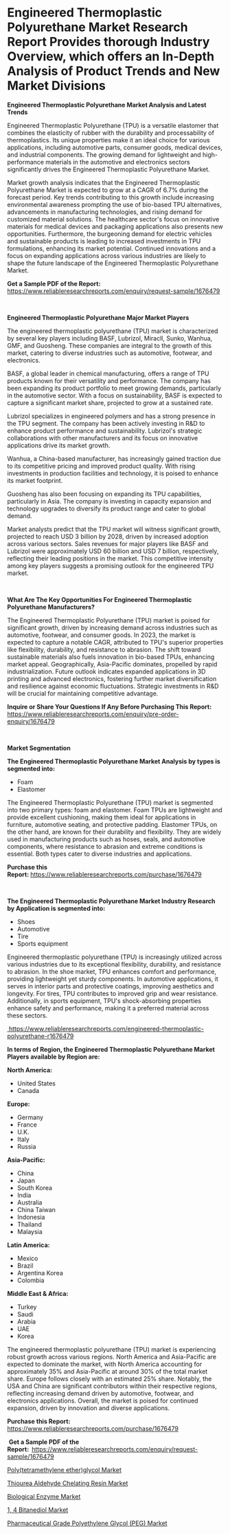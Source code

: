 <p><h1>Engineered Thermoplastic Polyurethane Market Research Report Provides thorough Industry Overview, which offers an In-Depth Analysis of Product Trends and New Market Divisions</h1></p><p><strong>Engineered Thermoplastic Polyurethane Market Analysis and Latest Trends</strong></p>
<p><p>Engineered Thermoplastic Polyurethane (TPU) is a versatile elastomer that combines the elasticity of rubber with the durability and processability of thermoplastics. Its unique properties make it an ideal choice for various applications, including automotive parts, consumer goods, medical devices, and industrial components. The growing demand for lightweight and high-performance materials in the automotive and electronics sectors significantly drives the Engineered Thermoplastic Polyurethane Market.</p><p>Market growth analysis indicates that the Engineered Thermoplastic Polyurethane Market is expected to grow at a CAGR of 6.7% during the forecast period. Key trends contributing to this growth include increasing environmental awareness prompting the use of bio-based TPU alternatives, advancements in manufacturing technologies, and rising demand for customized material solutions. The healthcare sector's focus on innovative materials for medical devices and packaging applications also presents new opportunities. Furthermore, the burgeoning demand for electric vehicles and sustainable products is leading to increased investments in TPU formulations, enhancing its market potential. Continued innovations and a focus on expanding applications across various industries are likely to shape the future landscape of the Engineered Thermoplastic Polyurethane Market.</p></p>
<p><strong>Get a Sample PDF of the Report:&nbsp;</strong> <a href="https://www.reliableresearchreports.com/enquiry/request-sample/1676479?utm_campaign=41&utm_medium=2&utm_source=Github&utm_content=ia&utm_term=24032025&utm_id=engineered-thermoplastic-polyurethane">https://www.reliableresearchreports.com/enquiry/request-sample/1676479</a></p>
<p>&nbsp;</p>
<p><strong>Engineered Thermoplastic Polyurethane Major Market Players</strong></p>
<p><p>The engineered thermoplastic polyurethane (TPU) market is characterized by several key players including BASF, Lubrizol, Miracll, Sunko, Wanhua, GMF, and Guosheng. These companies are integral to the growth of this market, catering to diverse industries such as automotive, footwear, and electronics.</p><p>BASF, a global leader in chemical manufacturing, offers a range of TPU products known for their versatility and performance. The company has been expanding its product portfolio to meet growing demands, particularly in the automotive sector. With a focus on sustainability, BASF is expected to capture a significant market share, projected to grow at a sustained rate.</p><p>Lubrizol specializes in engineered polymers and has a strong presence in the TPU segment. The company has been actively investing in R&D to enhance product performance and sustainability. Lubrizol's strategic collaborations with other manufacturers and its focus on innovative applications drive its market growth.</p><p>Wanhua, a China-based manufacturer, has increasingly gained traction due to its competitive pricing and improved product quality. With rising investments in production facilities and technology, it is poised to enhance its market footprint. </p><p>Guosheng has also been focusing on expanding its TPU capabilities, particularly in Asia. The company is investing in capacity expansion and technology upgrades to diversify its product range and cater to global demand.</p><p>Market analysts predict that the TPU market will witness significant growth, projected to reach USD 3 billion by 2028, driven by increased adoption across various sectors. Sales revenues for major players like BASF and Lubrizol were approximately USD 60 billion and USD 7 billion, respectively, reflecting their leading positions in the market. This competitive intensity among key players suggests a promising outlook for the engineered TPU market.</p></p>
<p>&nbsp;</p>
<p><strong>What Are The Key Opportunities For Engineered Thermoplastic Polyurethane Manufacturers?</strong></p>
<p><p>The Engineered Thermoplastic Polyurethane (TPU) market is poised for significant growth, driven by increasing demand across industries such as automotive, footwear, and consumer goods. In 2023, the market is expected to capture a notable CAGR, attributed to TPU's superior properties like flexibility, durability, and resistance to abrasion. The shift toward sustainable materials also fuels innovation in bio-based TPUs, enhancing market appeal. Geographically, Asia-Pacific dominates, propelled by rapid industrialization. Future outlook indicates expanded applications in 3D printing and advanced electronics, fostering further market diversification and resilience against economic fluctuations. Strategic investments in R&D will be crucial for maintaining competitive advantage.</p></p>
<p><strong>Inquire or Share Your Questions If Any Before Purchasing This Report:</strong> <a href="https://www.reliableresearchreports.com/enquiry/pre-order-enquiry/1676479?utm_campaign=41&utm_medium=2&utm_source=Github&utm_content=ia&utm_term=24032025&utm_id=engineered-thermoplastic-polyurethane">https://www.reliableresearchreports.com/enquiry/pre-order-enquiry/1676479</a></p>
<p>&nbsp;</p>
<p><strong>Market Segmentation</strong></p>
<p><strong>The Engineered Thermoplastic Polyurethane Market Analysis by types is segmented into:</strong></p>
<p><ul><li>Foam</li><li>Elastomer</li></ul></p>
<p><p>The Engineered Thermoplastic Polyurethane (TPU) market is segmented into two primary types: foam and elastomer. Foam TPUs are lightweight and provide excellent cushioning, making them ideal for applications in furniture, automotive seating, and protective padding. Elastomer TPUs, on the other hand, are known for their durability and flexibility. They are widely used in manufacturing products such as hoses, seals, and automotive components, where resistance to abrasion and extreme conditions is essential. Both types cater to diverse industries and applications.</p></p>
<p><strong>Purchase this Report:&nbsp;</strong><a href="https://www.reliableresearchreports.com/purchase/1676479?utm_campaign=41&utm_medium=2&utm_source=Github&utm_content=ia&utm_term=24032025&utm_id=engineered-thermoplastic-polyurethane">https://www.reliableresearchreports.com/purchase/1676479</a></p>
<p>&nbsp;</p>
<p><strong>The Engineered Thermoplastic Polyurethane Market Industry Research by Application is segmented into:</strong></p>
<p><ul><li>Shoes</li><li>Automotive</li><li>Tire</li><li>Sports equipment</li></ul></p>
<p><p>Engineered thermoplastic polyurethane (TPU) is increasingly utilized across various industries due to its exceptional flexibility, durability, and resistance to abrasion. In the shoe market, TPU enhances comfort and performance, providing lightweight yet sturdy components. In automotive applications, it serves in interior parts and protective coatings, improving aesthetics and longevity. For tires, TPU contributes to improved grip and wear resistance. Additionally, in sports equipment, TPU's shock-absorbing properties enhance safety and performance, making it a preferred material across these sectors.</p></p>
<p><a href="https://www.reliableresearchreports.com/engineered-thermoplastic-polyurethane-r1676479?utm_campaign=41&utm_medium=2&utm_source=Github&utm_content=ia&utm_term=24032025&utm_id=engineered-thermoplastic-polyurethane">&nbsp;https://www.reliableresearchreports.com/engineered-thermoplastic-polyurethane-r1676479</a></p>
<p><strong>In terms of Region, the Engineered Thermoplastic Polyurethane Market Players available by Region are:</strong></p>
<p>
    <p> <strong> North America: </strong>
        <ul>
            <li>United States</li>
            <li>Canada</li>
        </ul>
        </p> 
    <p> <strong> Europe: </strong>
        <ul>
            <li>Germany</li>
            <li>France</li>
            <li>U.K.</li>
            <li>Italy</li>
            <li>Russia</li>
        </ul>
        </p> 
    <p> <strong> Asia-Pacific: </strong>
        <ul>
            <li>China</li>
            <li>Japan</li>
            <li>South Korea</li>
            <li>India</li>
            <li>Australia</li>
            <li>China Taiwan</li>
            <li>Indonesia</li>
            <li>Thailand</li>
            <li>Malaysia</li>
        </ul>
        </p> 
    <p> <strong> Latin America: </strong>
        <ul>
            <li>Mexico</li>
            <li>Brazil</li>
            <li>Argentina Korea</li>
            <li>Colombia</li>
        </ul>
        </p> 
    <p> <strong> Middle East & Africa: </strong>
        <ul>
            <li>Turkey</li>
            <li>Saudi</li>
            <li>Arabia</li>
            <li>UAE</li>
            <li>Korea</li>
        </ul>
    </p>
    </p>
<p><p>The engineered thermoplastic polyurethane (TPU) market is experiencing robust growth across various regions. North America and Asia-Pacific are expected to dominate the market, with North America accounting for approximately 35% and Asia-Pacific at around 30% of the total market share. Europe follows closely with an estimated 25% share. Notably, the USA and China are significant contributors within their respective regions, reflecting increasing demand driven by automotive, footwear, and electronics applications. Overall, the market is poised for continued expansion, driven by innovation and diverse applications.</p></p>
<p><strong>Purchase this Report: </strong><a href="https://www.reliableresearchreports.com/purchase/1676479?utm_campaign=41&utm_medium=2&utm_source=Github&utm_content=ia&utm_term=24032025&utm_id=engineered-thermoplastic-polyurethane">https://www.reliableresearchreports.com/purchase/1676479</a></p>
<p>&nbsp;<strong>Get a Sample PDF of the Report:&nbsp;&nbsp;</strong><a href="https://www.reliableresearchreports.com/enquiry/request-sample/1676479?utm_campaign=41&utm_medium=2&utm_source=Github&utm_content=ia&utm_term=24032025&utm_id=engineered-thermoplastic-polyurethane">https://www.reliableresearchreports.com/enquiry/request-sample/1676479</a></p>
<p><strong></strong></p>
<p><p><a href="https://github.com/zdybelzinn/Market-Research-Report-List-1/blob/main/polytetramethylene-etherglycol-market.md?utm_campaign=41&utm_medium=2&utm_source=Github&utm_content=ia&utm_term=24032025&utm_id=engineered-thermoplastic-polyurethane">Poly(tetramethylene ether)glycol Market</a></p><p><a href="https://github.com/frodanlert/Market-Research-Report-List-1/blob/main/thiourea-aldehyde-chelating-resin-market.md?utm_campaign=41&utm_medium=2&utm_source=Github&utm_content=ia&utm_term=24032025&utm_id=engineered-thermoplastic-polyurethane">Thiourea Aldehyde Chelating Resin Market</a></p><p><a href="https://github.com/iperitvik8/Market-Research-Report-List-1/blob/main/biological-enzyme-market.md?utm_campaign=41&utm_medium=2&utm_source=Github&utm_content=ia&utm_term=24032025&utm_id=engineered-thermoplastic-polyurethane">Biological Enzyme Market</a></p><p><a href="https://github.com/ilanarohalgh/Market-Research-Report-List-1/blob/main/1-4-bitanediol-market.md?utm_campaign=41&utm_medium=2&utm_source=Github&utm_content=ia&utm_term=24032025&utm_id=engineered-thermoplastic-polyurethane">1, 4 Bitanediol Market</a></p><p><a href="https://github.com/tabormahay2f/Market-Research-Report-List-1/blob/main/pharmaceutical-grade-polyethylene-glycol-peg-market.md?utm_campaign=41&utm_medium=2&utm_source=Github&utm_content=ia&utm_term=24032025&utm_id=engineered-thermoplastic-polyurethane">Pharmaceutical Grade Polyethylene Glycol (PEG) Market</a></p></p>